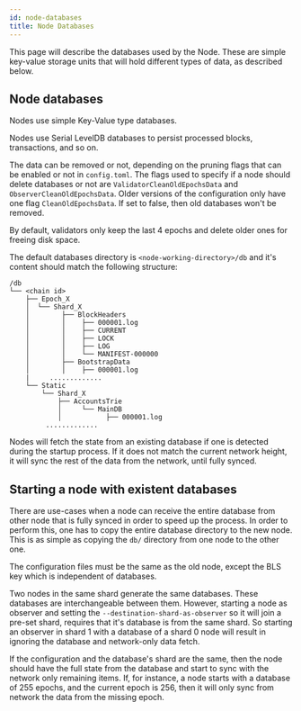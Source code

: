 ```yaml
---
id: node-databases
title: Node Databases
---
```


[comment]: # (mx-context-auto)

This page will describe the databases used by the Node. These are simple key-value storage units that will hold different types of data, as described below.

[comment]: # (mx-context-auto)

## **Node databases**

Nodes use simple Key-Value type databases.

Nodes use Serial LevelDB databases to persist processed blocks, transactions, and so on.

The data can be removed or not, depending on the pruning flags that can be enabled or not in `config.toml`.
The flags used to specify if a node should delete databases or not are `ValidatorCleanOldEpochsData` and `ObserverCleanOldEpochsData`. 
Older versions of the configuration only have one flag `CleanOldEpochsData`. If set to false, then old databases won't be removed.

By default, validators only keep the last 4 epochs and delete older ones for freeing disk space.

The default databases directory is `<node-working-directory>/db` and it's content should match the following structure:
```
/db
└── <chain id>
    ├── Epoch_X
    │  └── Shard_X
    │        ├── BlockHeaders
    │        │    ├── 000001.log
    │        │    ├── CURRENT
    │        │    ├── LOCK
    │        │    ├── LOG
    │        │    └── MANIFEST-000000
    │        ├── BootstrapData
    │        │    ├── 000001.log
    |     .............
    └── Static
        └── Shard_X
            ├── AccountsTrie
            │     └── MainDB
            │           ├── 000001.log
         .............
```

Nodes will fetch the state from an existing database if one is detected during the startup process. If it does not match
the current network height, it will sync the rest of the data from the network, until fully synced.

[comment]: # (mx-context-auto)

## **Starting a node with existent databases**

There are use-cases when a node can receive the entire database from other node that is fully synced in order to speed up the process.
In order to perform this, one has to copy the entire database directory to the new node. This is as simple as copying the `db/`
directory from one node to the other one.

The configuration files must be the same as the old node, except the BLS key which is independent of databases.

Two nodes in the same shard generate the same databases. These databases are interchangeable between them. However, starting
a node as observer and setting the `--destination-shard-as-observer` so it will join a pre-set shard, requires that it's database
is from the same shard. So starting an observer in shard 1 with a database of a shard 0 node will result in ignoring the database
and network-only data fetch.

If the configuration and the database's shard are the same, then the node should have the full state from the database and 
start to sync with the network only remaining items. If, for instance, a node starts with a database of 255 epochs, and the current epoch is 
256, then it will only sync from network the data from the missing epoch.
